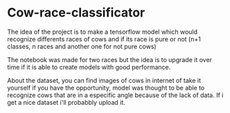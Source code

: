 # Cow-race-classificator

The idea of the project is to make a tensorflow model which would recognize differents races of cows and if its race is pure or not (n+1 classes, n races and another one for not pure cows)

The notebook was made for two races but the idea is to upgrade it over time if it is able to create models with good performance.

About the dataset, you can find images of cows in internet of take it yourself if you have the opportunity, model was thought to be able to recognize cows that are in a especific angle because of the lack of data. If i get a nice dataset i'll probabbly upload it.
